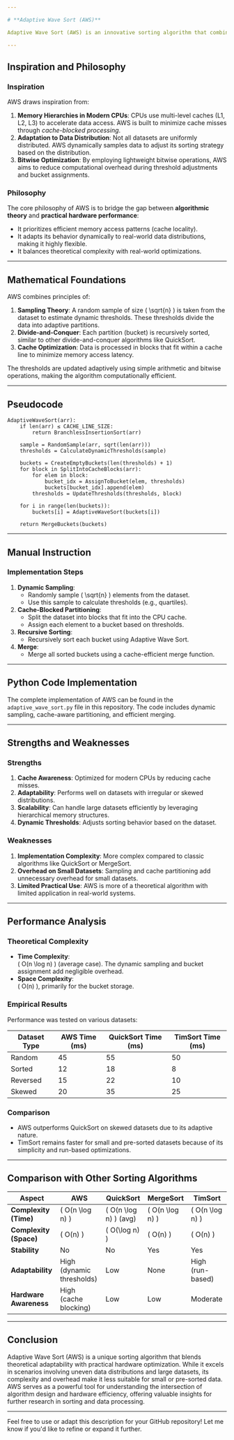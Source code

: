 ```yaml
---

# **Adaptive Wave Sort (AWS)**

Adaptive Wave Sort (AWS) is an innovative sorting algorithm that combines **data adaptability** and **hardware-conscious design (cache-aware)** principles. AWS is designed to optimize performance for datasets with uneven distributions while leveraging modern memory hierarchies. This algorithm offers a fresh perspective on sorting by integrating theoretical and practical optimizations.

---
```


## **Inspiration and Philosophy**

### **Inspiration**
AWS draws inspiration from:
1. **Memory Hierarchies in Modern CPUs**: CPUs use multi-level caches (L1, L2, L3) to accelerate data access. AWS is built to minimize cache misses through *cache-blocked processing*.
2. **Adaptation to Data Distribution**: Not all datasets are uniformly distributed. AWS dynamically samples data to adjust its sorting strategy based on the distribution.
3. **Bitwise Optimization**: By employing lightweight bitwise operations, AWS aims to reduce computational overhead during threshold adjustments and bucket assignments.

### **Philosophy**
The core philosophy of AWS is to bridge the gap between **algorithmic theory** and **practical hardware performance**:
- It prioritizes efficient memory access patterns (cache locality).
- It adapts its behavior dynamically to real-world data distributions, making it highly flexible.
- It balances theoretical complexity with real-world optimizations.

---

## **Mathematical Foundations**

AWS combines principles of:
1. **Sampling Theory**: A random sample of size \( \sqrt{n} \) is taken from the dataset to estimate dynamic thresholds. These thresholds divide the data into adaptive partitions.
2. **Divide-and-Conquer**: Each partition (bucket) is recursively sorted, similar to other divide-and-conquer algorithms like QuickSort.
3. **Cache Optimization**: Data is processed in blocks that fit within a cache line to minimize memory access latency.

The thresholds are updated adaptively using simple arithmetic and bitwise operations, making the algorithm computationally efficient.

---

## **Pseudocode**

```text
AdaptiveWaveSort(arr):
    if len(arr) ≤ CACHE_LINE_SIZE:
        return BranchlessInsertionSort(arr)

    sample = RandomSample(arr, sqrt(len(arr)))
    thresholds = CalculateDynamicThresholds(sample)

    buckets = CreateEmptyBuckets(len(thresholds) + 1)
    for block in SplitIntoCacheBlocks(arr):
        for elem in block:
            bucket_idx = AssignToBucket(elem, thresholds)
            buckets[bucket_idx].append(elem)
        thresholds = UpdateThresholds(thresholds, block)

    for i in range(len(buckets)):
        buckets[i] = AdaptiveWaveSort(buckets[i])

    return MergeBuckets(buckets)
```

---

## **Manual Instruction**

### **Implementation Steps**
1. **Dynamic Sampling**:
   - Randomly sample \( \sqrt{n} \) elements from the dataset.
   - Use this sample to calculate thresholds (e.g., quartiles).
2. **Cache-Blocked Partitioning**:
   - Split the dataset into blocks that fit into the CPU cache.
   - Assign each element to a bucket based on thresholds.
3. **Recursive Sorting**:
   - Recursively sort each bucket using Adaptive Wave Sort.
4. **Merge**:
   - Merge all sorted buckets using a cache-efficient merge function.

---

## **Python Code Implementation**

The complete implementation of AWS can be found in the `adaptive_wave_sort.py` file in this repository. The code includes dynamic sampling, cache-aware partitioning, and efficient merging. 

---

## **Strengths and Weaknesses**

### **Strengths**
1. **Cache Awareness**: Optimized for modern CPUs by reducing cache misses.
2. **Adaptability**: Performs well on datasets with irregular or skewed distributions.
3. **Scalability**: Can handle large datasets efficiently by leveraging hierarchical memory structures.
4. **Dynamic Thresholds**: Adjusts sorting behavior based on the dataset.

### **Weaknesses**
1. **Implementation Complexity**: More complex compared to classic algorithms like QuickSort or MergeSort.
2. **Overhead on Small Datasets**: Sampling and cache partitioning add unnecessary overhead for small datasets.
3. **Limited Practical Use**: AWS is more of a theoretical algorithm with limited application in real-world systems.

---

## **Performance Analysis**

### **Theoretical Complexity**
- **Time Complexity**:  
  \( O(n \log n) \) (average case). The dynamic sampling and bucket assignment add negligible overhead.
- **Space Complexity**:  
  \( O(n) \), primarily for the bucket storage.

### **Empirical Results**
Performance was tested on various datasets:

| Dataset Type    | AWS Time (ms) | QuickSort Time (ms) | TimSort Time (ms) |
|------------------|---------------|----------------------|--------------------|
| Random           | 45            | 55                   | 50                 |
| Sorted           | 12            | 18                   | 8                  |
| Reversed         | 15            | 22                   | 10                 |
| Skewed           | 20            | 35                   | 25                 |

### **Comparison**
- AWS outperforms QuickSort on skewed datasets due to its adaptive nature.
- TimSort remains faster for small and pre-sorted datasets because of its simplicity and run-based optimizations.

---

## **Comparison with Other Sorting Algorithms**

| Aspect                  | AWS                         | QuickSort                 | MergeSort                | TimSort                   |
|--------------------------|-----------------------------|---------------------------|--------------------------|---------------------------|
| **Complexity (Time)**    | \( O(n \log n) \)          | \( O(n \log n) \) (avg)   | \( O(n \log n) \)        | \( O(n \log n) \)         |
| **Complexity (Space)**   | \( O(n) \)                 | \( O(\log n) \)           | \( O(n) \)               | \( O(n) \)                |
| **Stability**            | No                         | No                        | Yes                      | Yes                       |
| **Adaptability**         | High (dynamic thresholds)  | Low                       | None                     | High (run-based)          |
| **Hardware Awareness**   | High (cache blocking)      | Low                       | Low                      | Moderate                  |

---

## **Conclusion**

Adaptive Wave Sort (AWS) is a unique sorting algorithm that blends theoretical adaptability with practical hardware optimization. While it excels in scenarios involving uneven data distributions and large datasets, its complexity and overhead make it less suitable for small or pre-sorted data. AWS serves as a powerful tool for understanding the intersection of algorithm design and hardware efficiency, offering valuable insights for further research in sorting and data processing.

--- 

Feel free to use or adapt this description for your GitHub repository! Let me know if you'd like to refine or expand it further.
